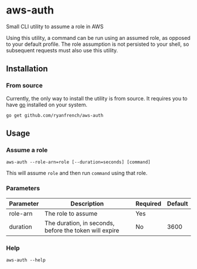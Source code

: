 # aws-auth

Small CLI utility to assume a role in AWS

Using this utility, a command can be run using an assumed role, as opposed to your default profile. The role assumption is not persisted to your shell, so subsequent requests must also use this utility.


## Installation

### From source

Currently, the only way to install the utility is from source. It requires you to have [go](https://golang.org) installed on your system.

`go get github.com/ryanfrench/aws-auth`

## Usage

### Assume a role

`aws-auth --role-arn=role [--duration=seconds] [command]`

This will assume `role` and then run `command` using that role.

### Parameters

| Parameter | Description| Required | Default |
|-----------|------------|----------|---------|
| role-arn  | The role to assume | Yes |
| duration  | The duration, in seconds, before the token will expire | No | 3600

### Help

`aws-auth --help`
